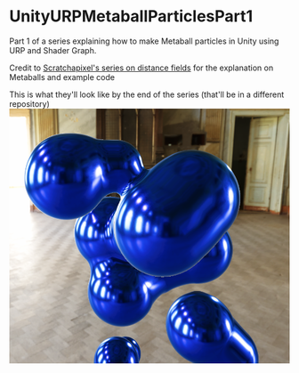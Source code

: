 # UnityURPMetaballParticlesPart1
Part 1 of a series explaining how to make Metaball particles in Unity using URP and Shader Graph.

Credit to [Scratchapixel's series on distance fields](https://www.scratchapixel.com/lessons/advanced-rendering/rendering-distance-fields/basic-sphere-tracer) for the explanation on Metaballs and example code

This is what they'll look like by the end of the series (that'll be in a different repository)
![Example](https://github.com/bzgeb/UnityURPMetaballParticlesPart1/blob/main/Metaballs.png)
